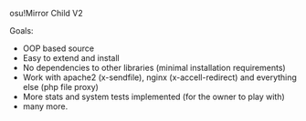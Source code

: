 osu!Mirror Child V2

Goals:
- OOP based source
- Easy to extend and install
- No dependencies to other libraries (minimal installation requirements)
- Work with apache2 (x-sendfile), nginx (x-accell-redirect) and everything else (php file proxy)
- More stats and system tests implemented (for the owner to play with)
- many more.